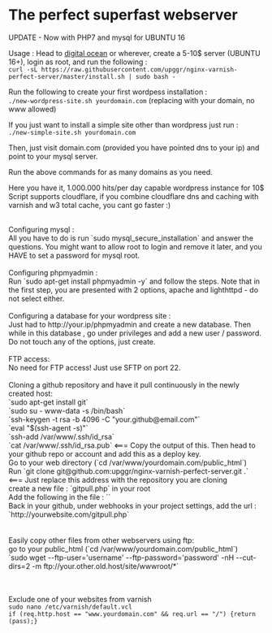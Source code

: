 # The perfect superfast webserver
UPDATE - Now with PHP7 and mysql for UBUNTU 16


Usage :
Head to [digital ocean](https://m.do.co/c/6e83df0e17c6) or wherever, create a 5-10$ server (UBUNTU 16+), login as root, and run the following :
<br>
`curl -sL https://raw.githubusercontent.com/upggr/nginx-varnish-perfect-server/master/install.sh | sudo bash -`

Run the following to create your first wordpess installation :<br>
`./new-wordpress-site.sh yourdomain.com` (replacing with your domain, no www allowed)

If you just want to install a simple site other than wordpress just run :<br> `./new-simple-site.sh yourdomain.com`

Then, just visit domain.com (provided you have pointed dns to your ip) and point to your mysql server.

Run the above commands for as many domains as you need. <br>

Here you have it, 1.000.000 hits/per day capable wordpress instance for 10$
<br>
Script supports cloudflare, if you combine cloudflare dns and caching with varnish and w3 total cache, you cant go faster :)

<br>
Configuring mysql : <br>
All you have to do is run `sudo mysql_secure_installation` and answer the questions. You might want to allow root to login and remove it later, and you HAVE to set a password for mysql root.
<br>
<br>
Configuring phpmyadmin : <br>
Run `sudo apt-get install phpmyadmin -y` and follow the steps. Note that in the first step, you are presented with 2 options, apache and lighthttpd - do not select either.<br><br>
Configuring a database for your wordpress site : <br>
Just had to http://your.ip/phpmyadmin and create a new database. Then while in this database , go under privileges and add a new user / password. Do not touch any of the options, just create.
<br>
<br>
FTP access: <br>
No need for FTP access! Just use SFTP on port 22.
<br>
<br>
Cloning a github repository and have it pull continuously in the newly created host: <br>
`sudo apt-get install git`<br>
`sudo su - www-data -s /bin/bash`<br>
`ssh-keygen -t rsa -b 4096 -C "your.github@email.com"`<br>
`eval "$(ssh-agent -s)"`<br>
`ssh-add /var/www/.ssh/id_rsa`<br>
`cat /var/www/.ssh/id_rsa.pub` <===  Copy the output of this. Then head to your github repo or account and add this as a deploy key.<br>
Go to your web directory (`cd /var/www/yourdomain.com/public_html`)<br>
Run `git clone git@github.com:upggr/nginx-varnish-perfect-server.git .` <=== Just replace this address with the repository you are cloning<br>
create a new file : `gitpull.php` in your root<br>
Add the following in the file : `<?php exec(git pull) ?>`<br>
Back in your github, under webhooks in your project settings, add the url : `http://yourwebsite.com/gitpull.php`<br>
<br>
<br>
Easily copy other files from other webservers using ftp: <br>
go to your public_html (`cd /var/www/yourdomain.com/public_html`)<br>
`sudo wget --ftp-user='username' --ftp-password='password' -nH --cut-dirs=2 -m ftp://your.other.old.host/site/wwwroot/*`<br>
<br>
<br>

Exclude one of your websites from varnish <br>
`sudo nano /etc/varnish/default.vcl`<br>
`if (req.http.host == "www.yourdomain.com" && req.url == "/") {return (pass);}`<br>
<br>
<br>
